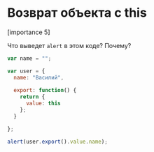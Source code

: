 # Возврат объекта с this

[importance 5]

Что выведет `alert` в этом коде? Почему?

```js
var name = "";

var user = {
  name: "Василий",
        
  export: function() {
    return {  
      value: this
    };
  }

};  

alert(user.export().value.name);
```

